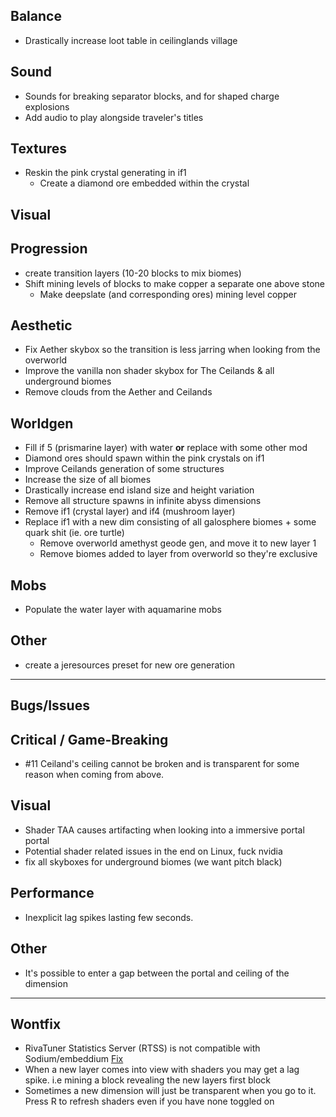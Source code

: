 ## Balance
- Drastically increase loot table in ceilinglands village

## Sound
- Sounds for breaking separator blocks, and for shaped charge explosions
- Add audio to play alongside traveler's titles

## Textures
- Reskin the pink crystal generating in if1
    - Create a diamond ore embedded within the crystal

## Visual

## Progression
- create transition layers (10-20 blocks to mix biomes)
- Shift mining levels of blocks to make copper a separate one above stone
    - Make deepslate (and corresponding ores) mining level copper 

## Aesthetic
- Fix Aether skybox so the transition is less jarring when looking from the overworld
- Improve the vanilla non shader skybox for The Ceilands & all underground biomes
- Remove clouds from the Aether and Ceilands

## Worldgen
- Fill if 5 (prismarine layer) with water **or** replace with some other mod
- Diamond ores should spawn within the pink crystals on if1
- Improve Ceilands generation of some structures
- Increase the size of all biomes
- Drastically increase end island size and height variation
- Remove all structure spawns in infinite abyss dimensions
- Remove if1 (crystal layer) and if4 (mushroom layer)
- Replace if1 with a new dim consisting of all galosphere biomes + some quark shit (ie. ore turtle)
    - Remove overworld amethyst geode gen, and move it to new layer 1
    - Remove biomes added to layer from overworld so they're exclusive

## Mobs
- Populate the water layer with aquamarine mobs

## Other
- create a jeresources preset for new ore generation


-----
## Bugs/Issues

## Critical / Game-Breaking
- #11 Ceiland's ceiling cannot be broken and is transparent for some reason when coming from above.


## Visual
- Shader TAA causes artifacting when looking into a immersive portal portal  
- Potential shader related issues in the end on Linux, fuck nvidia
- fix all skyboxes for underground biomes (we want pitch black)

## Performance
- Inexplicit lag spikes lasting few seconds.

## Other
- It's possible to enter a gap between the portal and ceiling of the dimension

-----
## Wontfix
- RivaTuner Statistics Server (RTSS) is not compatible with Sodium/embeddium [Fix](https://github.com/CaffeineMC/sodium-fabric/wiki/Known-Issues#rtss-incompatible)  
- When a new layer comes into view with shaders you may get a lag spike. i.e mining a block revealing the new layers first block
- Sometimes a new dimension will just be transparent when you go to it. Press R to refresh shaders even if you have none toggled on
